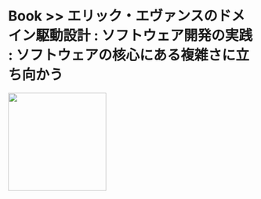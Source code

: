 # Book >> エリック・エヴァンスのドメイン駆動設計 : ソフトウェア開発の実践 : ソフトウェアの核心にある複雑さに立ち向かう

<img src="https://cover.openbd.jp/9784798121963.jpg" style="width: 200px"/>